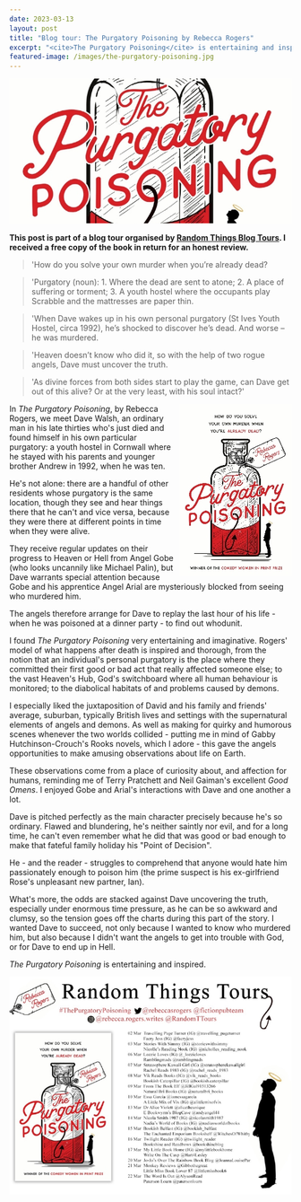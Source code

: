 ```yaml
---
date: 2023-03-13
layout: post
title: "Blog tour: The Purgatory Poisoning by Rebecca Rogers"
excerpt: "<cite>The Purgatory Poisoning</cite> is entertaining and inspired."
featured-image: /images/the-purgatory-poisoning.jpg
---
```


![The Purgatory Poisoning](/images/the-purgatory-poisoning.jpg)

**This post is part of a blog tour organised by [Random Things Blog Tours](http://randomthingsthroughmyletterbox.blogspot.com/p/services-to-publishers-authors-blog.html). I received a free copy of the book in return for an honest review.**

> 'How do you solve your own murder when you’re already dead?

> 'Purgatory (noun): 1. Where the dead are sent to atone; 2. A place of suffering or torment; 3. A youth hostel where the occupants play Scrabble and the mattresses are paper thin.

> 'When Dave wakes up in his own personal purgatory (St Ives Youth Hostel, circa 1992), he’s shocked to discover he’s dead. And worse – he was murdered.

> 'Heaven doesn’t know who did it, so with the help of two rogue angels, Dave must uncover the truth.

> 'As divine forces from both sides start to play the game, can Dave get out of this alive? Or at the very least, with his soul intact?'

<img src="/images/the-purgatory-poisoning-200.jpg" alt="The Purgatory Poisoning" style="float: right; margin-bottom: 10px; margin-left: 10px;">

In <cite>The Purgatory Poisoning</cite>, by Rebecca Rogers, we meet Dave Walsh, an ordinary man in his late thirties who's just died and found himself in his own particular purgatory: a youth hostel in Cornwall where he stayed with his parents and younger brother Andrew in 1992, when he was ten.

He's not alone: there are a handful of other residents whose purgatory is the same location, though they see and hear things there that he can't and vice versa, because they were there at different points in time when they were alive.

They receive regular updates on their progress to Heaven or Hell from Angel Gobe (who looks uncannily like Michael Palin), but Dave warrants special attention because Gobe and his apprentice Angel Arial are mysteriously blocked from seeing who murdered him.

The angels therefore arrange for Dave to replay the last hour of his life - when he was poisoned at a dinner party - to find out whodunit.

I found <cite>The Purgatory Poisoning</cite> very entertaining and imaginative. Rogers' model of what happens after death is inspired and thorough, from the notion that an individual's personal purgatory is the place where they committed their first good or bad act that really affected someone else; to the vast Heaven's Hub, God's switchboard where all human behaviour is monitored; to the diabolical habitats of and problems caused by demons.

I especially liked the juxtaposition of David and his family and friends' average, suburban, typically British lives and settings with the supernatural elements of angels and demons. As well as making for quirky and humorous scenes whenever the two worlds collided - putting me in mind of Gabby Hutchinson-Crouch's Rooks novels, which I adore - this gave the angels opportunities to make amusing observations about life on Earth.

These observations come from a place of curiosity about, and affection for humans, reminding me of Terry Pratchett and Neil Gaiman's excellent <cite>Good Omens</cite>. I enjoyed Gobe and Arial's interactions with Dave and one another a lot.

Dave is pitched perfectly as the main character precisely because he's so ordinary. Flawed and blundering, he's neither saintly nor evil, and for a long time, he can't even remember what he did that was good or bad enough to make that fateful family holiday his "Point of Decision".

He - and the reader - struggles to comprehend that anyone would hate him passionately enough to poison him (the prime suspect is his ex-girlfriend Rose's unpleasant new partner, Ian).

What's more, the odds are stacked against Dave uncovering the truth, especially under enormous time pressure, as he can be so awkward and clumsy, so the tension goes off the charts during this part of the story. I wanted Dave to succeed, not only because I wanted to know who murdered him, but also because I didn't want the angels to get into trouble with God, or for Dave to end up in Hell.

<cite>The Purgatory Poisoning</cite> is entertaining and inspired.

![The Purgatory Poisoning blog tour banner](/images/the-purgatory-poisoning-banner.jpg)